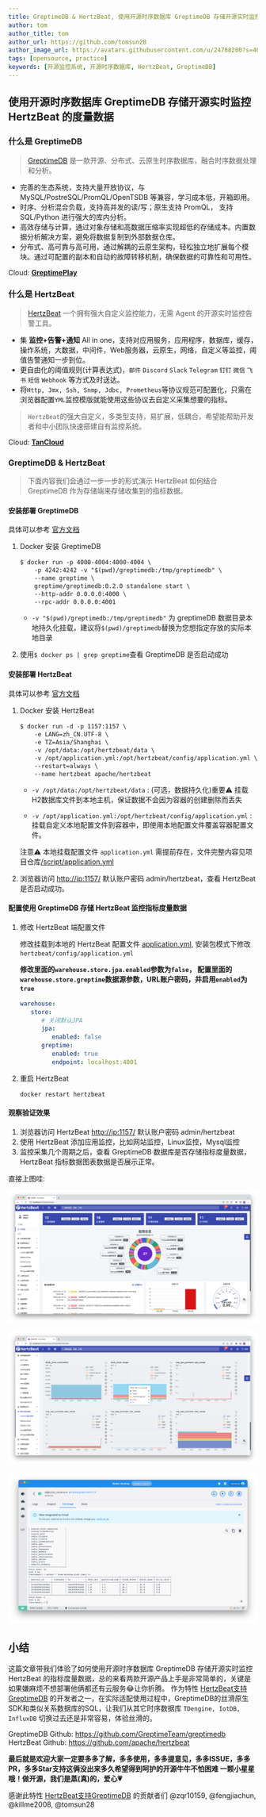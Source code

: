 ```yaml
---
title: GreptimeDB & HertzBeat, 使用开源时序数据库 GreptimeDB 存储开源实时监控 HertzBeat 的度量数据    
author: tom  
author_title: tom   
author_url: https://github.com/tomsun28  
author_image_url: https://avatars.githubusercontent.com/u/24788200?s=400&v=4  
tags: [opensource, practice]
keywords: [开源监控系统, 开源时序数据库, HertzBeat, GreptimeDB]
---
```


## 使用开源时序数据库 GreptimeDB 存储开源实时监控 HertzBeat 的度量数据

### 什么是 GreptimeDB

> [GreptimeDB](https://github.com/GreptimeTeam/greptimedb) 是一款开源、分布式、云原生时序数据库，融合时序数据处理和分析。

- 完善的生态系统，支持大量开放协议，与 MySQL/PostreSQL/PromQL/OpenTSDB 等兼容，学习成本低，开箱即用。
- 时序、分析混合负载，支持高并发的读/写；原生支持 PromQL， 支持 SQL/Python 进行强大的库内分析。
- 高效存储与计算，通过对象存储和高数据压缩率实现超低的存储成本。内置数据分析解决方案，避免将数据复制到外部数据仓库。
- 分布式、高可靠与高可用，通过解耦的云原生架构，轻松独立地扩展每个模块。通过可配置的副本和自动的故障转移机制，确保数据的可靠性和可用性。

Cloud: **[GreptimePlay](https://greptime.com/playground)**

### 什么是 HertzBeat

> [HertzBeat](https://github.com/apache/hertzbeat) 一个拥有强大自定义监控能力，无需 Agent 的开源实时监控告警工具。

- 集 **监控+告警+通知** All in one，支持对应用服务，应用程序，数据库，缓存，操作系统，大数据，中间件，Web服务器，云原生，网络，自定义等监控，阈值告警通知一步到位。
- 更自由化的阈值规则(计算表达式)，`邮件` `Discord` `Slack` `Telegram` `钉钉` `微信` `飞书` `短信` `Webhook` 等方式及时送达。
- 将`Http, Jmx, Ssh, Snmp, Jdbc, Prometheus`等协议规范可配置化，只需在浏览器配置`YML`监控模版就能使用这些协议去自定义采集想要的指标。

> `HertzBeat`的强大自定义，多类型支持，易扩展，低耦合，希望能帮助开发者和中小团队快速搭建自有监控系统。

Cloud: **[TanCloud](https://console.tancloud.cn/)**

### GreptimeDB & HertzBeat

> 下面内容我们会通过一步一步的形式演示 HertzBeat 如何结合 GreptimeDB 作为存储端来存储收集到的指标数据。

#### 安装部署 GreptimeDB

具体可以参考 [官方文档](https://docs.greptime.com/getting-started/overview#docker)

1. Docker 安装 GreptimeDB

    ```shell
    $ docker run -p 4000-4004:4000-4004 \
        -p 4242:4242 -v "$(pwd)/greptimedb:/tmp/greptimedb" \
        --name greptime \
        greptime/greptimedb:0.2.0 standalone start \
        --http-addr 0.0.0.0:4000 \
        --rpc-addr 0.0.0.0:4001
    ```

   - `-v "$(pwd)/greptimedb:/tmp/greptimedb"` 为 greptimeDB 数据目录本地持久化挂载，建议将`$(pwd)/greptimedb`替换为您想指定存放的实际本地目录

2. 使用```$ docker ps | grep greptime```查看 GreptimeDB 是否启动成功

#### 安装部署 HertzBeat

具体可以参考 [官方文档](https://hertzbeat.com/zh-cn/docs/start/docker-deploy)

1. Docker 安装 HertzBeat

    ```shell
    $ docker run -d -p 1157:1157 \
        -e LANG=zh_CN.UTF-8 \
        -e TZ=Asia/Shanghai \
        -v /opt/data:/opt/hertzbeat/data \
        -v /opt/application.yml:/opt/hertzbeat/config/application.yml \
        --restart=always \
        --name hertzbeat apache/hertzbeat
    ```

   - `-v /opt/data:/opt/hertzbeat/data` : (可选，数据持久化)重要⚠️ 挂载H2数据库文件到本地主机，保证数据不会因为容器的创建删除而丢失

   - `-v /opt/application.yml:/opt/hertzbeat/config/application.yml`  : 挂载自定义本地配置文件到容器中，即使用本地配置文件覆盖容器配置文件。

    注意⚠️ 本地挂载配置文件 `application.yml` 需提前存在，文件完整内容见项目仓库[/script/application.yml](https://github.com/apache/hertzbeat/raw/master/script/application.yml)

2. 浏览器访问 <http://ip:1157/> 默认账户密码 admin/hertzbeat，查看 HertzBeat 是否启动成功。

#### 配置使用 GreptimeDB 存储 HertzBeat 监控指标度量数据

1. 修改 HertzBeat 端配置文件

    修改挂载到本地的 HertzBeat 配置文件 [application.yml](https://github.com/apache/hertzbeat/raw/master/script/application.yml), 安装包模式下修改 `hertzbeat/config/application.yml`

    **修改里面的`warehouse.store.jpa.enabled`参数为`false`， 配置里面的`warehouse.store.greptime`数据源参数，URL账户密码，并启用`enabled`为`true`**

    ```yaml
    warehouse:
       store:
          # 关闭默认JPA
          jpa:
             enabled: false
          greptime:
             enabled: true
             endpoint: localhost:4001
    ```

2. 重启 HertzBeat

    ```shell
    docker restart hertzbeat
    ```

#### 观察验证效果

1. 浏览器访问 HertzBeat <http://ip:1157/> 默认账户密码 admin/hertzbeat
2. 使用 HertzBeat 添加应用监控，比如网站监控，Linux监控，Mysql监控
3. 监控采集几个周期之后，查看 GreptimeDB 数据库是否存储指标度量数据，HertzBeat 指标数据图表数据是否展示正常。

直接上图哇:

![1](/img/blog/greptime-1.png)

![1](/img/blog/greptime-2.png)

![1](/img/blog/greptime-3.png)

## 小结

这篇文章带我们体验了如何使用开源时序数据库 GreptimeDB 存储开源实时监控 HertzBeat 的指标度量数据，总的来看两款开源产品上手是非常简单的，关键是如果嫌麻烦不想部署他俩都还有云服务😂让你折腾。
作为特性 [HertzBeat支持GreptimeDB](https://github.com/apache/hertzbeat/pull/834) 的开发者之一，在实际适配使用过程中，GreptimeDB的丝滑原生SDK和类似关系数据库的SQL，让我们从其它时序数据库 `TDengine, IotDB, InfluxDB` 切换过去还是非常容易，体验丝滑的。

GreptimeDB Github: <https://github.com/GreptimeTeam/greptimedb>
HertzBeat Github: <https://github.com/apache/hertzbeat>

**最后就是欢迎大家一定要多多了解，多多使用，多多提意见，多多ISSUE，多多PR，多多Star支持这俩没出来多久希望得到呵护的开源牛牛不怕困难 一颗小星星哦！做开源，我们是蒸(真)的，爱心💗**

感谢此特性 [HertzBeat支持GreptimeDB](https://github.com/apache/hertzbeat/pull/834) 的贡献者们 @zqr10159, @fengjiachun, @killme2008, @tomsun28
